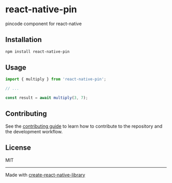 # react-native-pin

pincode component for react-native

## Installation

```sh
npm install react-native-pin
```

## Usage

```js
import { multiply } from 'react-native-pin';

// ...

const result = await multiply(3, 7);
```

## Contributing

See the [contributing guide](CONTRIBUTING.md) to learn how to contribute to the repository and the development workflow.

## License

MIT

---

Made with [create-react-native-library](https://github.com/callstack/react-native-builder-bob)
